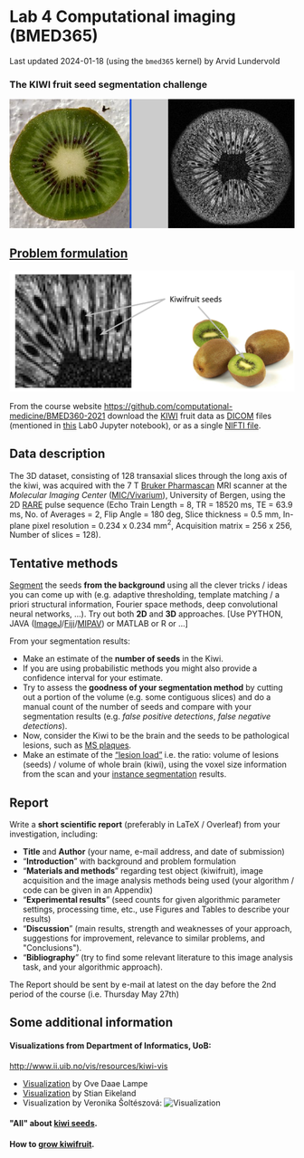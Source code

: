 # Lab 4 Computational imaging (BMED365)

Last updated 2024-01-18 (using the `bmed365` kernel) by Arvid Lundervold

### The KIWI fruit seed segmentation challenge

![problem](./assets/photo_mri_kiwi_20050219.jpg)

## [Problem formulation](https://docs.google.com/presentation/d/1B_E-Pcwfvj3hgG2o02vsxmez_Bm6x72uI5tzIu0dymU/edit?usp=sharing)

![task](./assets/kiwi-seed-segmentation-task.png)

From the course website [https://github\.com/computational\-medicine/BMED360\-2021](https://github.com/computational-medicine/BMED360-2021) download the [KIWI](http://en.wikipedia.org/wiki/Kiwi_(fruit)) fruit data as [DICOM](https://www.dicomstandard.org) files (mentioned in [this](https://github.com/computational-medicine/BMED360-2021/tree/master/Lab0-beginners-guide/03-begin-image_processing_basics.ipynb) Lab0 Jupyter notebook), or as a single [NIFTI file](https://github.com/computational-medicine/BMED360-2021/tree/master/midterm-project/data).

## Data description

The 3D dataset, consisting of 128 transaxial slices through the long axis of the kiwi, was acquired with the 7 T [Bruker Pharmascan](https://www.bruker.com/en/products-and-solutions/preclinical-imaging/mri/pharmascan-new.html) MRI scanner at the *Molecular Imaging Center* ([MIC/Vivarium](https://wikihost.uib.no/mriwiki/index.php/Main_Page)), University of Bergen, using the 2D [RARE](http://www.mr-tip.com/serv1.php?type=seq&sub=12) pulse sequence (Echo Train Length = 8, TR = 18520 ms, TE = 63.9 ms, No. of Averages = 2, Flip Angle = 180 deg, Slice thickness = 0.5 mm, In-plane pixel resolution = 0.234 x 0.234 mm$^2$, Acquisition matrix = 256 x 256, Number of slices = 128).

## Tentative methods
[Segment](https://en.wikipedia.org/wiki/Image_segmentation) the seeds **from the background** using all the clever tricks / ideas you can come up with (e.g. adaptive thresholding, template matching / a priori structural information, Fourier space methods, deep convolutional neural networks, …).
Try out both **2D** and **3D** approaches.   [Use PYTHON, JAVA ([ImageJ](https://imagej.net/Welcome)/[Fiji](https://imagej.net/Fiji)/[MIPAV](https://mipav.cit.nih.gov)) or MATLAB or R or  …]

From your segmentation results:

- Make an estimate of the **number of seeds** in the Kiwi.
- If you are using probabilistic methods you might also provide a confidence interval for your estimate.
- Try to assess the **goodness of your segmentation method**  by cutting out a portion of the volume (e.g. some contiguous slices) and do a manual count of the number of seeds and compare with your segmentation results (e.g. *false positive detections*, *false negative detections*).
- Now, consider the Kiwi to be the brain and the seeds to be pathological lesions, such as [MS plaques](https://www.ncbi.nlm.nih.gov/pubmed/23084503).
- Make an estimate of the [“lesion load”](https://journals.plos.org/plosone/article?id=10.1371/journal.pone.0120754) i.e. the ratio: volume of lesions (seeds) / volume of whole brain (kiwi), using the voxel size information from the scan and your [instance segmentation](https://paperswithcode.com/task/instance-segmentation) results.


## Report
Write a **short scientific report** (preferably in LaTeX / Overleaf) from your investigation, including:
- **Title** and **Author** (your name, e-mail address, and date of submission)
- “**Introduction**” with background and problem formulation
- “**Materials and methods**” regarding test object (kiwifruit), image acquisition and the image analysis methods being used (your algorithm / code can be given in an Appendix)
- “**Experimental results**” (seed counts for given algorithmic parameter settings, processing time, etc., use Figures and Tables to describe your results)
- “**Discussion**” (main results, strength and weaknesses of your approach, suggestions for improvement, relevance to similar problems, and "Conclusions").
- “**Bibliography**” (try to find some relevant literature to this image analysis task, and your algorithmic approach).

The Report should be sent by e-mail at latest on the day before the 2nd period of the course (i.e. Thursday May 27th)


## Some additional information

#### Visualizations from Department of Informatics, UoB:  
 http://www.ii.uib.no/vis/resources/kiwi-vis

- [Visualization](http://ii.uib.no/vis_old/resources/kiwi-vis/kiwi-ove-vis.mp4) by Ove Daae Lampe
- [Visualization](http://ii.uib.no/vis_old/resources/kiwi-vis/kiwi-stian-vis.mov) by Stian Eikeland
- Visualization by Veronika Šoltészová: ![Visualization](http://ii.uib.no/vis_old/resources/kiwi-vis/vero-kiwi-vis.png)


#### "All" about [kiwi seeds](https://www.zespri.com/en-IN/blogdetail/all-about-kiwi-seeds).

#### How to [grow kiwifruit](https://www.wikihow.com/Grow-Kiwifruit).
